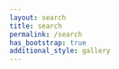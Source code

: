 ```yaml
---
layout: search
title: search
permalink: /search
has_bootstrap: true
additional_style: gallery
---
```

